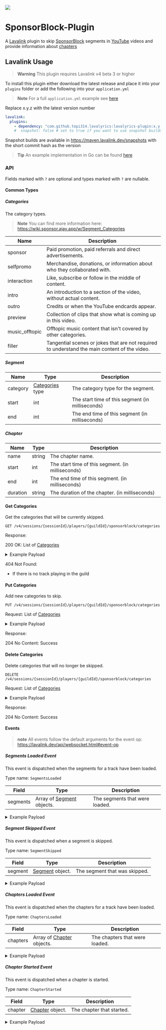 [![](https://jitpack.io/v/TopiSenpai/Sponsorblock-Plugin.svg)](https://jitpack.io/#TopiSenpai/sponsorblock-plugin)

# SponsorBlock-Plugin

A [Lavalink](https://github.com/lavalink-devs/Lavalink) plugin
to skip [SponsorBlock](https://sponsor.ajay.app) segments in [YouTube](https://youtube.com) videos
and provide information about [chapters](https://support.google.com/youtube/answer/9884579)

## Lavalink Usage

> **Warning** This plugin requires Lavalink v4 beta 3 or higher

To install this plugin either download the latest release and place it into your `plugins` folder or add the following into your `application.yml`

> **Note**
> For a full `application.yml` example see [here](application.example.yml)

Replace x.y.z with the latest version number

```yaml
lavalink:
  plugins:
    - dependency: "com.github.topi314.lavalyrics:lavalyrics-plugin:x.y.z"
    #  snapshot: false # set to true if you want to use snapshot builds (see below)
```

Snapshot builds are available in https://maven.lavalink.dev/snapshots with the short commit hash as the version

> **Tip** An example implementation in Go can be found [here](https://github.com/TopiSenpai/sponsorblock-plugin-example)

### API

Fields marked with `?` are optional and types marked with `?` are nullable.

#### Common Types

##### Categories

The category types.

> **Note** You can find more information here: https://wiki.sponsor.ajay.app/w/Segment_Categories

| Name           | Description                                                                                   |
|----------------|-----------------------------------------------------------------------------------------------|
| sponsor        | Paid promotion, paid referrals and direct advertisements.                                     |
| selfpromo      | Merchandise, donations, or information about who they collaborated with.                      |
| interaction    | Like, subscribe or follow in the middle of content.                                           |
| intro          | An introduction to a section of the video, without actual content.                            |
| outro          | Credits or when the YouTube endcards appear.                                                  |
| preview        | Collection of clips that show what is coming up in this video.                                |
| music_offtopic | Offtopic music content that isn't covered by other categories.                                |
| filler         | Tangential scenes or jokes that are not required to understand the main content of the video. |

##### Segment

| Name     | Type                           | Description                                      |
|----------|--------------------------------|--------------------------------------------------|
| category | [Categories](#categories) type | The category type for the segment.               |
| start    | int                            | The start time of this segment (in milliseconds) |
| end      | int                            | The end time of this segment (in milliseconds)   |

##### Chapter

| Name     | Type   | Description                                       |
|----------|--------|---------------------------------------------------|
| name     | string | The chapter name.                                 |
| start    | int    | The start time of this segment. (in milliseconds) |
| end      | int    | The end time of this segment. (in milliseconds)   |
| duration | string | The duration of the chapter. (in milliseconds)    |

#### Get Categories

Get the categories that will be currently skipped.

```http
GET /v4/sessions/{sessionId}/players/{guildId}/sponsorblock/categories
```

Response:

200 OK:
List of [Categories](#categories)

<details>
<summary>Example Payload</summary>

```json
[
    "sponsor",
    "selfpromo"
]
```

</details>

404 Not Found:

- If there is no track playing in the guild

#### Put Categories

Add new categories to skip.

```http
PUT /v4/sessions/{sessionId}/players/{guildId}/sponsorblock/categories
```

Request:
List of [Categories](#categories)

<details>
<summary>Example Payload</summary>

```json
[
    "sponsor",
    "selfpromo"
]
```

</details>

Response:

204 No Content: Success

#### Delete Categories

Delete categories that will no longer be skipped.

```http
DELETE /v4/sessions/{sessionId}/players/{guildId}/sponsorblock/categories
```

Request:
List of [Categories](#categories)

<details>
<summary>Example Payload</summary>

```json
[
    "sponsor",
    "selfpromo"
]
```

</details>

Response:

204 No Content: Success

#### Events

> **note** All events follow the default arguments for the event op: https://lavalink.dev/api/websocket.html#event-op

##### Segments Loaded Event

This event is dispatched when the segments for a track have been loaded.

Type name: `SegmentsLoaded`

| Field    | Type                                    | Description                    |
|----------|-----------------------------------------|--------------------------------|
| segments | Array of [Segment](#segment) objects. | The segments that were loaded.   |

<details>
<summary>Example Payload</summary>

```json5
{
  "op": "event",
  "type": "SegmentsLoaded",
  "guildId": "...",
  "segments": [
    {
      "category": "...",
      "start": 0,
      "end": 3000
    }
  ]
}
```

</details>

##### Segment Skipped Event

This event is dispatched when a segment is skipped.

Type name: `SegmentSkipped`

| Field   | Type                        | Description                   |
|---------|-----------------------------|-------------------------------|
| segment | [Segment](#segment) object. | The segment that was skipped. |

<details>
<summary>Example Payload</summary>

```json5
{
  "op": "event",
  "type": "SegmentSkipped",
  "guildId": "...",
  "segment": {
    "category": "...",
    "start": 0,
    "end": 3000
  }
}
```

</details>

##### Chapters Loaded Event

This event is dispatched when the chapters for a track have been loaded.

Type name: `ChaptersLoaded`

| Field    | Type                                    | Description                    |
|----------|-----------------------------------------|--------------------------------|
| chapters | Array of [Chapter](#chapter) objects. | The chapters that were loaded. |

<details>
<summary>Example Payload</summary>

```json5
{
  "op": "event",
  "type": "ChaptersLoaded",
  "guildId": "...",
  "chapters": [
    {
      "name": "Prelude",
      "start": 0,
      "end": 0,
      "duration": "0"
    }
  ]
}
```

</details>

##### Chapter Started Event

This event is dispatched when a chapter is started.

Type name: `ChapterStarted`

| Field   | Type                        | Description               |
|---------|-----------------------------|---------------------------|
| chapter | [Chapter](#chapter) object. | The chapter that started. |

<details>
<summary>Example Payload</summary>

```json5
{
  "op": "event",
  "type": "ChapterStarted",
  "guildId": "...",
  "chapter": {
    "name": "Prelude",
    "start": 0,
    "end": 0,
    "duration": "0"
  }
}
```

</details>


